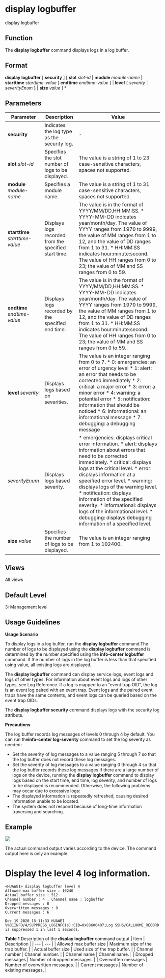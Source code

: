 display logbuffer
=================

display logbuffer

Function
--------



The **display logbuffer** command displays logs in a log buffer.




Format
------

**display logbuffer** [ **security** ] [ **slot** *slot-id* | **module** *module-name* | **starttime** *starttime-value* [ **endtime** *endtime-value* ] | **level** { *severity* | *severityEnum* } | **size** *value* ] \*


Parameters
----------

| Parameter | Description | Value |
| --- | --- | --- |
| **security** | Indicates the log type as the security log. | - |
| **slot** *slot-id* | Specifies the slot number of logs to be displayed. | The value is a string of 1 to 23 case-sensitive characters, spaces not supported. |
| **module** *module-name* | Specifies a module name. | The value is a string of 1 to 31 case-sensitive characters, spaces not supported. |
| **starttime** *starttime-value* | Displays logs recorded from the specified start time. | The value is in the format of YYYY/MM/DD,HH:MM:SS.   * YYYY-MM-DD indicates year/month/day. The value of YYYY ranges from 1970 to 9999, the value of MM ranges from 1 to 12, and the value of DD ranges from 1 to 31. * HH:MM:SS indicates hour:minute:second. The value of HH ranges from 0 to 23; the value of MM and SS ranges from 0 to 59. |
| **endtime** *endtime-value* | Displays logs recorded by the specified end time. | The value is in the format of YYYY/MM/DD,HH:MM:SS.   * YYYY-MM-DD indicates year/month/day. The value of YYYY ranges from 1970 to 9999, the value of MM ranges from 1 to 12, and the value of DD ranges from 1 to 31. * HH:MM:SS indicates hour:minute:second. The value of HH ranges from 0 to 23; the value of MM and SS ranges from 0 to 59. |
| **level** *severity* | Displays logs based on severities. | The value is an integer ranging from 0 to 7.   * 0: emergencies: an error of urgency level * 1: alert: an error that needs to be corrected immediately * 2: critical: a major error * 3: error: a minor error * 4: warning: a potential error * 5: notification: information that should be noticed * 6: informational: an informational message * 7: debugging: a debugging message |
| *severityEnum* | Displays logs based severity. | * emergencies: displays critical error information. * alert: displays information about errors that need to be corrected immediately. * critical: displays logs at the critical level. * error: displays information at a specified error level. * warning: displays logs of the warning level. * notification: displays information of the specified severity. * informational: displays logs of the informational level. * debugging: displays debugging information of a specified level. |
| **size** *value* | Specifies the number of logs to be displayed. | The value is an integer ranging from 1 to 102400. |



Views
-----

All views


Default Level
-------------

3: Management level


Usage Guidelines
----------------

**Usage Scenario**

To display logs in a log buffer, run the **display logbuffer** command.The number of logs to be displayed using the **display logbuffer** command is determined by the number specified using the **info-center logbuffer** command. If the number of logs in the log buffer is less than that specified using value, all existing logs are displayed.

The **display logbuffer** command can display service logs, event logs and logs of other types. For information about event logs and logs of other types, see Log Reference. If a log is mapped to an "event trap OID", the log is an event log paired with an event trap. Event logs and the paired event traps have the same contents, and event logs can be queried based on the event trap OIDs.

The **display logbuffer security** command displays logs with the security log attribute.

**Precautions**

The log buffer records log messages of levels 0 through 4 by default. You can run the**info-center log-severity** command to set the log severity as needed:

* Set the severity of log messages to a value ranging 5 through 7 so that the log buffer does not record these log messages.
* Set the severity of log messages to a value ranging 0 through 4 so that the log buffer records these log messages.If there are a large number of logs on the device, running the **display logbuffer** command to display logs based on the start time, end time, log severity, and number of logs to be displayed is recommended. Otherwise, the following problems may occur due to excessive logs:
* The displayed information is repeatedly refreshed, causing desired information unable to be located.
* The system does not respond because of long-time information traversing and searching.

Example
-------

![](../public_sys-resources/note_3.0-en-us.png) 

The actual command output varies according to the device. The command output here is only an example.


# Display the level 4 log information.
```
<HUAWEI> display logbuffer level 4
Allowed max buffer size : 10240
Actual buffer size : 512
Channel number : 4 , Channel name : logbuffer
Dropped messages : 0
Overwritten messages : 0
Current messages : 6

Dec 19 2020 18:11:33 HUAWEI %%01INFO/4/SUPPRESS_LOGINFO(s):CID=0x80600407;Log SSHS/CALLHOME_RECORD is suppressed 1 in last 1 seconds.

```

**Table 1** Description of the **display logbuffer** command output
| Item | Description |
| --- | --- |
| Allowed max buffer size | Maximum size of the trap buffer. |
| Actual buffer size | Used size of the trap buffer. |
| Channel number | Channel number. |
| Channel name | Channel name. |
| Dropped messages | Number of dropped messages. |
| Overwritten messages | Number of overwritten messages. |
| Current messages | Number of existing messages. |